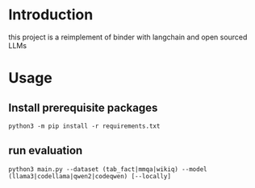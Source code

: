 # Introduction

this project is a reimplement of binder with langchain and open sourced LLMs

# Usage

## Install prerequisite packages

```shell
python3 -m pip install -r requirements.txt
```

## run evaluation

```shell
python3 main.py --dataset (tab_fact|mmqa|wikiq) --model (llama3|codellama|qwen2|codeqwen) [--locally]
```


